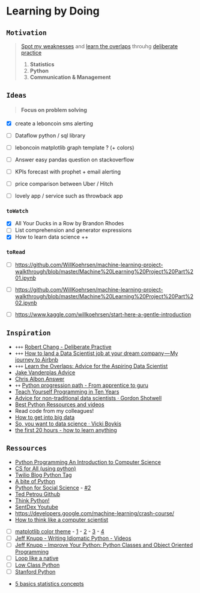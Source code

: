# Learning by Doing

## `Motivation`
> [Spot my weaknesses](https://towardsdatascience.com/my-weaknesses-as-a-data-scientist-1310dab9f566) and [learn the overlaps](https://www.locallyoptimistic.com/post/ds_advice/#fnref:1) throuhg [deliberate practice](https://github.com/robert8138/python-deliberate-practice) 
> 1. **Statistics**
> 2. **Python**
> 3. **Communication & Management**

## `Ideas`
> #### Focus on problem solving
- [x] create a leboncoin sms alerting
- [ ] Dataflow python / sql library
- [ ] leboncoin matplotlib  graph template ? (+ colors)
- [ ] Answer easy pandas question on stackoverflow
- [ ] KPIs forecast with prophet + email alerting
- [ ] price comparison between Uber / Hitch
- [ ] lovely app / service such as throwback app


### `toWatch`
- [x] All Your Ducks in a Row by Brandon Rhodes
- [ ] List comprehension and generator expressions 
- [x] How to learn data science ++ 

### `toRead`
- [ ] https://github.com/WillKoehrsen/machine-learning-project-walkthrough/blob/master/Machine%20Learning%20Project%20Part%201.ipynb
- [ ]  https://github.com/WillKoehrsen/machine-learning-project-walkthrough/blob/master/Machine%20Learning%20Project%20Part%202.ipynb
- [ ] https://www.kaggle.com/willkoehrsen/start-here-a-gentle-introduction


## `Inspiration`
- `+++` [Robert Chang - Deliberate Practive](https://github.com/robert8138/python-deliberate-practice)
- `+++` [How to land a Data Scientist job at your dream company — My journey to Airbnb](https://towardsdatascience.com/how-to-land-a-data-scientist-job-at-your-dream-company-my-journey-to-airbnb-f6a1e99892e8)
- `+++` [Learn the Overlaps: Advice for the Aspiring Data Scientist](https://www.locallyoptimistic.com/post/ds_advice/#fnref:1)
- [Jake Vanderplas Advice](https://twitter.com/jakevdp/status/906901174728536066)
- [Chris Albon Answer](https://twitter.com/chrisalbon/status/890066076511371264)
- `++` [Python progression path - From apprentice to guru](https://stackoverflow.com/questions/2573135/python-progression-path-from-apprentice-to-guru)
- [Teach Yourself Programming in Ten Years](http://norvig.com/21-days.html)
- [Advice for non-traditional data scientists · Gordon Shotwell](https://blog.shotwell.ca/2017/08/29/advice-for-non-traditional-data-scientists/)
- [Best Python Ressources and videos](https://www.fullstackpython.com/best-python-resources.html)
- Read code from my colleagues!
- [How to get into big data](http://veekaybee.github.io/2015/06/01/how-to-big-data/)
- [So, you want to data science · Vicki Boykis](https://veekaybee.github.io/2017/06/19/data-science-myths/)
- [the first 20 hours - how to learn anything](https://www.youtube.com/watch?v=5MgBikgcWnY)


## `Ressources`
- [Python Programming An Introduction to Computer Science](https://drive.google.com/file/d/1TPHwbOPIbHG7nkpG5dB8riWNa3gk1IzI/view)
- [CS for All (using python)](https://www.cs.hmc.edu/csforall/index.html)
- [Twilio Blog Python Tag](https://www.twilio.com/blog/tag/python) 
- [A bite of Python](https://python.swaroopch.com/)
- [Python for Social Science](https://gawron.sdsu.edu/python_for_ss/course_core/book_draft/index.html) - [#2](https://gawron.sdsu.edu/python_for_ss/course_core/course_outline.html)
- [Ted Petrou Github](https://github.com/tdpetrou)
- [Think Python!](http://greenteapress.com/thinkpython/html/index.html)
- [SentDex Youtube](https://www.youtube.com/user/sentdex)
- https://developers.google.com/machine-learning/crash-course/
- [How to think like a computer scientist](http://openbookproject.net/thinkcs/python/english3e/index.html)
- [ ] [matplotlib color theme](http://www.randalolson.com/2014/06/28/how-to-make-beautiful-data-visualizations-in-python-with-matplotlib/) - [1]( http://www.futurile.net/2016/02/27/matplotlib-beautiful-plots-with-style/) - [2](https://www.dataquest.io/blog/making-538-plots/) - [3](https://matplotlib.org/users/customizing.html) - [4](http://kevinsprong.com/posts/2014/06/05/solarized-cheatsheet/)
- [ ] [Jeff Knupp - Writing Idiomatic Python - Videos](https://www.youtube.com/watch?v=g0gNWGg2JxM)
- [ ] [Jeff Knupp - Improve Your Python: Python Classes and Object Oriented Programming](https://jeffknupp.com/blog/2014/06/18/improve-your-python-python-classes-and-object-oriented-programming/)
- [ ] [Loop like a native](https://www.youtube.com/watch?time_continue=14&v=EnSu9hHGq5o)
- [ ] [Low Class Python](http://columbia-applied-data-science.github.io/pages/lowclass-python-style-guide.html)
- [ ] [Stanford Python](http://stanfordpython.com/#overview)
- [5 basics statistics concepts](https://towardsdatascience.com/the-5-basic-statistics-concepts-data-scientists-need-to-know-2c96740377ae)
